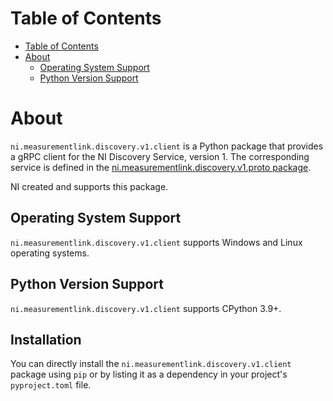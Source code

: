 # Table of Contents

- [Table of Contents](#table-of-contents)
- [About](#about)
  - [Operating System Support](#operating-system-support)
  - [Python Version Support](#python-version-support)

# About

`ni.measurementlink.discovery.v1.client` is a Python package that provides a gRPC client for the
NI Discovery Service, version 1. The corresponding service is defined in the
[ni.measurementlink.discovery.v1.proto package](https://github.com/ni/ni-apis/tree/main/ni/measurementlink/discovery/v1).

NI created and supports this package.

## Operating System Support

`ni.measurementlink.discovery.v1.client` supports Windows and Linux operating systems.

## Python Version Support

`ni.measurementlink.discovery.v1.client` supports CPython 3.9+.

## Installation

You can directly install the `ni.measurementlink.discovery.v1.client` package using `pip` or by listing it as a
dependency in your project's `pyproject.toml` file.